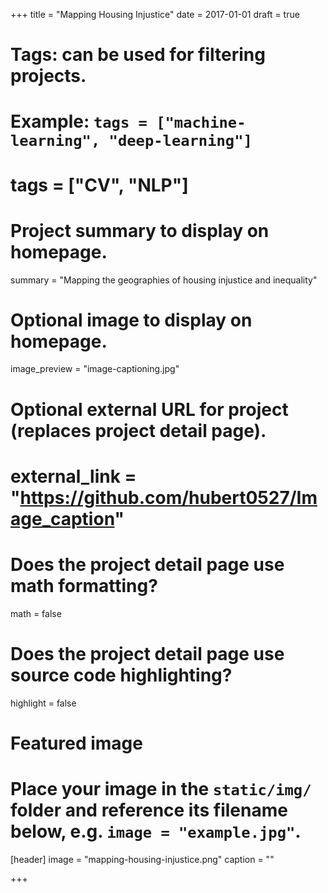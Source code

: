 +++
title = "Mapping Housing Injustice"
date = 2017-01-01
draft = true

# Tags: can be used for filtering projects.
# Example: `tags = ["machine-learning", "deep-learning"]`
# tags = ["CV", "NLP"]

# Project summary to display on homepage.
summary = "Mapping the geographies of housing injustice and inequality"

# Optional image to display on homepage.
image_preview = "image-captioning.jpg"

# Optional external URL for project (replaces project detail page).
# external_link = "https://github.com/hubert0527/Image_caption"

# Does the project detail page use math formatting?
math = false

# Does the project detail page use source code highlighting?
highlight = false

# Featured image
# Place your image in the `static/img/` folder and reference its filename below, e.g. `image = "example.jpg"`.
[header]
image = "mapping-housing-injustice.png"
caption = ""

+++
